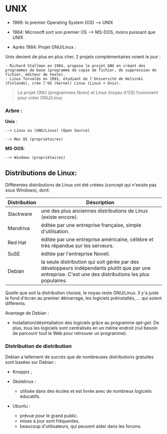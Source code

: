 
# UNIX

- 1969: le premier Operating System (OS) --> UNIX

- 1984: Microsoft sort son premier OS --> MS-DOS, moins puissant que UNIX

- Après 1984: Projet GNU/Linux : 

Unix devient de plus en plus cher, 2 projets complémentaires voient le jour :

    - Richard Stallman en 1984, propose le projet GNU en créant des programmes de base (programme de copie de fichier, de suppression de fichier, éditeur de texte).
    - Linus Torvalds en 1991, étudiant de l'Université de Helsinki (Finlande), crée l'OS (kernel) Linux (Linus + Unix).

> Le projet GNU (programmes libres) et Linux (noyau d'OS) fusionnent pour créer GNU/Linux

### Arbre :

**Unix** :

    --> Linux ou (GNU/Linux) (Open Source)

    --> Mac OS (propriétaires)

**MS-DOS**:

    --> Windows (propriétaires)

##  Distributions de Linux:
Différentes distributions de Linux ont été créées (concept qui n'existe pas sous Windows), dont:

Distribution | Déscription 
---|---
Slackware | une des plus anciennes distributions de Linux (existe encore).
Mandriva | éditée par une entreprise française, simple d'utilisation.
Red Hat | éditée par une entreprise américaine, célèbre et très répandue sur les serveurs.
SuSE | éditée par l'entreprise Novell.
Debian | la seule distribution qui soit gérée par des développeurs indépendants plutôt que par une entreprise. C'est une des distributions les plus populaires.

Quelle que soit la distribution choisie, le noyau reste GNU/Linux. Il y'a juste le fond d'écran au premier démarrage, les logiciels préinstallés, ... qui soient différents.

Avantage de Debian : 
- Installation/désintallation des logiciels grâce au programme *apt-get*. De plus, tous les logiciels sont centralisés en un même endroit (nul besoin de parcourir tout le Web pour retrouver un programme).

### Distribution de distribution 
Debian a tellement de succès que de nombreuses distributions gratuites sont basées sur Debian :

- Knoppix ;

- Skolelinux :
    -  utilisée dans des écoles et est livrée avec de nombreux logiciels éducatifs.

- Ubuntu : 
    - prévue pour le grand public.
    - mises à jour sont fréquentes.
    - beaucoup d'utilisateurs, qui peuvent aider dans les forums.



